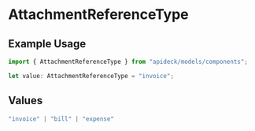 # AttachmentReferenceType

## Example Usage

```typescript
import { AttachmentReferenceType } from "apideck/models/components";

let value: AttachmentReferenceType = "invoice";
```

## Values

```typescript
"invoice" | "bill" | "expense"
```